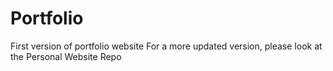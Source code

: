 # Portfolio
First version of portfolio website
For a more updated version, please look at the Personal Website Repo
